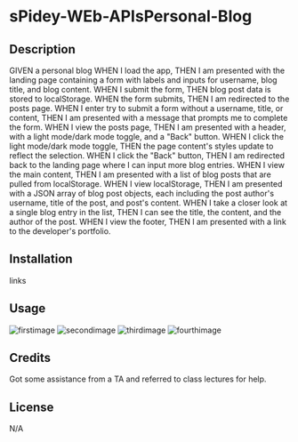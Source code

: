 # sPidey-WEb-APIsPersonal-Blog

## Description

GIVEN a personal blog
WHEN I load the app,
THEN I am presented with the landing page containing a form with labels and inputs for username, blog title, and blog content.
WHEN I submit the form,
THEN blog post data is stored to localStorage.
WHEN the form submits,
THEN I am redirected to the posts page.
WHEN I enter try to submit a form without a username, title, or content,
THEN I am presented with a message that prompts me to complete the form.
WHEN I view the posts page,
THEN I am presented with a header, with a light mode/dark mode toggle, and a "Back" button.
WHEN I click the light mode/dark mode toggle,
THEN the page content's styles update to reflect the selection.
WHEN I click the "Back" button,
THEN I am redirected back to the landing page where I can input more blog entries.
WHEN I view the main content,
THEN I am presented with a list of blog posts that are pulled from localStorage.
WHEN I view localStorage,
THEN I am presented with a JSON array of blog post objects, each including the post author's username, title of the post, and post's content.
WHEN I take a closer look at a single blog entry in the list,
THEN I can see the title, the content, and the author of the post.
WHEN I view the footer,
THEN I am presented with a link to the developer's portfolio.

## Installation

links

## Usage

![firstimage](<Assets/images/Hello!👋 - Google Chrome 9_15_2024 1_35_19 PM.png>)
![secondimage](<Assets/images/Hello!👋 - Google Chrome 9_15_2024 1_37_07 PM.png>)
![thirdimage](<Assets/images/Hello!👋 - Google Chrome 9_15_2024 1_37_19 PM.png>)
![fourthimage](<Assets/images/Hello!👋 - Google Chrome 9_15_2024 1_37_29 PM.png>)

## Credits

Got some assistance from a TA and referred to class lectures for help.

## License

N/A
